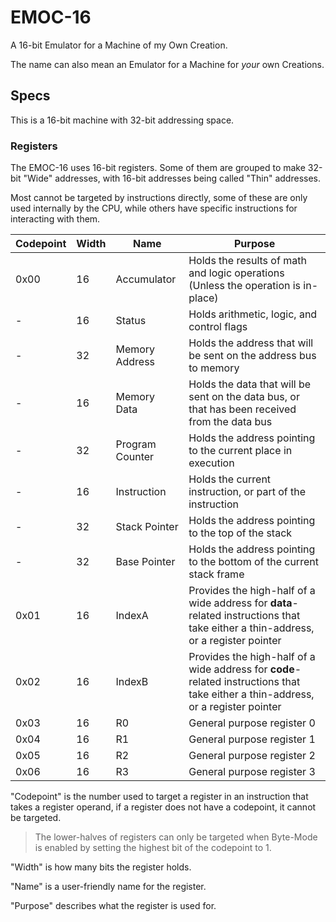 # EMOC-16

A 16-bit Emulator for a Machine of my Own Creation.

The name can also mean an Emulator for a Machine for *your* own Creations.

## Specs

This is a 16-bit machine with 32-bit addressing space.

### Registers

The EMOC-16 uses 16-bit registers. Some of them are grouped to make 32-bit "Wide" addresses, with 16-bit addresses being called "Thin" addresses.

Most cannot be targeted by instructions directly, some of these are only used internally by the CPU, while others have specific instructions for interacting with them.

| Codepoint   | Width | Name            | Purpose                                                                                                                           |
| ----------- | ----- | --------------- | --------------------------------------------------------------------------------------------------------------------------------- |
| 0x00        | 16    | Accumulator     | Holds the results of math and logic operations (Unless the operation is in-place)                                                 |
| -           | 16    | Status          | Holds arithmetic, logic, and control flags                                                                                        |
| -           | 32    | Memory Address  | Holds the address that will be sent on the address bus to memory                                                                  |
| -           | 16    | Memory Data     | Holds the data that will be sent on the data bus, or that has been received from the data bus                                     |
| -           | 32    | Program Counter | Holds the address pointing to the current place in execution                                                                      |
| -           | 16    | Instruction     | Holds the current instruction, or part of the instruction                                                                         |
| -           | 32    | Stack Pointer   | Holds the address pointing to the top of the stack                                                                                |
| -           | 32    | Base Pointer    | Holds the address pointing to the bottom of the current stack frame                                                               |
| 0x01        | 16    | IndexA          | Provides the high-half of a wide address for **data**-related instructions that take either a thin-address, or a register pointer |
| 0x02        | 16    | IndexB          | Provides the high-half of a wide address for **code**-related instructions that take either a thin-address, or a register pointer |
| 0x03        | 16    | R0              | General purpose register 0                                                                                                        |
| 0x04        | 16    | R1              | General purpose register 1                                                                                                        |
| 0x05        | 16    | R2              | General purpose register 2                                                                                                        |
| 0x06        | 16    | R3              | General purpose register 3                                                                                                        |

"Codepoint" is the number used to target a register in an instruction that takes a register operand, if a register does not have a codepoint, it cannot be targeted.

> The lower-halves of registers can only be targeted when Byte-Mode is enabled by setting the highest bit of the codepoint to 1.

"Width" is how many bits the register holds.

"Name" is a user-friendly name for the register.

"Purpose" describes what the register is used for.